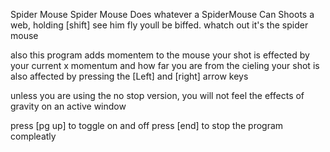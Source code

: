 Spider Mouse Spider Mouse Does whatever a SpiderMouse Can
Shoots a web, holding [shift]
see him fly youll be biffed.
whatch out it's the spider mouse

also this program adds momentem to the mouse
your shot is effected by your current x momentum and how far you are from the cieling
your shot is also affected by pressing the [Left] and [right] arrow keys

unless you are using the no stop version, you will not feel the effects of gravity on an active window

press [pg up] to toggle on and off
press [end] to stop the program compleatly
